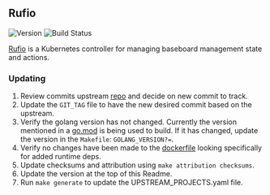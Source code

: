 ## **Rufio**
![Version](https://img.shields.io/badge/version-v0.6.5-blue)
![Build Status](https://codebuild.us-west-2.amazonaws.com/badges?uuid=eyJlbmNyeXB0ZWREYXRhIjoibmZUSnF0RVBLRGhmNENKWVdNa1kzZ2V0UlFOWWJVZmM0N3UzSm12ekZkRm5KL240YmZTWXdTL2p6NXlUdnF4SUdibzFubW41dW4wTWs1c3Y1TmdSNmw0PSIsIml2UGFyYW1ldGVyU3BlYyI6IkVHRnl2M2JGVTZZSWIyZ1UiLCJtYXRlcmlhbFNldFNlcmlhbCI6MX0%3D&branch=main)

[Rufio](https://github.com/tinkerbell/rufio) is a Kubernetes controller for managing baseboard management state and actions.

### Updating

1. Review commits upstream [repo](https://github.com/tinkerbell/rufio) and decide on new commit to track.
1. Update the `GIT_TAG` file to have the new desired commit based on the upstream.
1. Verify the golang version has not changed. Currently the version mentioned in a [go.mod](https://github.com/tinkerbell/rufio/blob/main/go.mod#L3) is being used to build. If it has changed, update the version in the `Makefile`: `GOLANG_VERSION?=`.
1. Verify no changes have been made to the [dockerfile](https://github.com/tinkerbell/rufio/blob/main/Dockerfile) looking specifically for added runtime deps.
1. Update checksums and attribution using `make attribution checksums`.
1. Update the version at the top of this Readme.
1. Run `make generate` to update the UPSTREAM_PROJECTS.yaml file.
